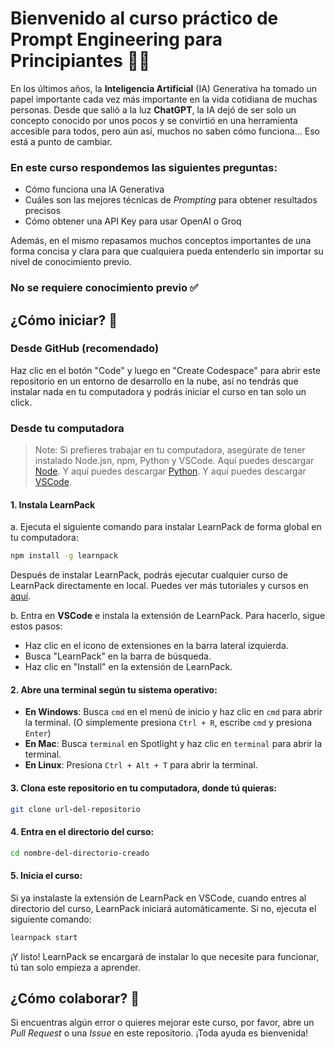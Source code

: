 # Bienvenido al curso práctico de Prompt Engineering para Principiantes 🤖🧾
En los últimos años, la **Inteligencia Artificial** (IA) Generativa ha tomado un papel importante cada vez más importante en la vida cotidiana de muchas personas. Desde que salió a la luz **ChatGPT**, la IA dejó de ser solo un concepto conocido por unos pocos y se convirtió en una herramienta accesible para todos, pero aún así, muchos no saben cómo funciona... Eso está a punto de cambiar.

### En este curso respondemos las siguientes preguntas:
- Cómo funciona una IA Generativa
- Cuáles son las mejores técnicas de *Prompting* para obtener resultados precisos
- Cómo obtener una API Key para usar OpenAI o Groq

Además, en el mismo repasamos muchos conceptos importantes de una forma concisa y clara para que cualquiera pueda entenderlo sin importar su nivel de conocimiento previo.

### No se requiere conocimiento previo ✅

## ¿Cómo iniciar?  🚀
### **Desde GitHub** (recomendado)
Haz clic en el botón "Code" y luego en "Create Codespace" para abrir este repositorio en un entorno de desarrollo en la nube, así no tendrás que instalar nada en tu computadora y podrás iniciar el curso en tan solo un click.

### **Desde tu computadora**
> Note: Si prefieres trabajar en tu computadora, asegúrate de tener instalado Node.jsn, npm, Python y VSCode. Aquí puedes descargar [Node](https://nodejs.org/). Y aquí puedes descargar [Python](https://www.python.org/). Y aquí puedes descargar [VSCode](https://code.visualstudio.com/).

#### 1. Instala LearnPack
a. Ejecuta el siguiente comando para instalar LearnPack de forma global en tu computadora:
```bash
npm install -g learnpack
```
Después de instalar LearnPack, podrás ejecutar cualquier curso de LearnPack directamente en local. Puedes ver más tutoriales y cursos en [aquí](https://4geeks.com/interactive-exercises).

b. Entra en **VSCode** e instala la extensión de LearnPack. Para hacerlo, sigue estos pasos:
- Haz clic en el icono de extensiones en la barra lateral izquierda.
- Busca "LearnPack" en la barra de búsqueda.
- Haz clic en "Install" en la extensión de LearnPack.


#### 2. Abre una terminal según tu sistema operativo:
- **En Windows**: Busca `cmd` en el menú de inicio y haz clic en `cmd` para abrir la terminal. (O simplemente presiona `Ctrl + R`, escribe `cmd` y presiona `Enter`)
- **En Mac**: Busca `terminal` en Spotlight y haz clic en `terminal` para abrir la terminal.
- **En Linux**: Presiona `Ctrl + Alt + T` para abrir la terminal.

#### 3. Clona este repositorio en tu computadora, donde tú quieras:
```bash
git clone url-del-repositorio
```

#### 4. Entra en el directorio del curso:
```bash
cd nombre-del-directorio-creado 
```

#### 5. Inicia el curso:
Si ya instalaste la extensión de LearnPack en VSCode, cuando entres al directorio del curso, LearnPack iniciará automáticamente. Si no, ejecuta el siguiente comando:

```bash
learnpack start
```
¡Y listo! LearnPack se encargará de instalar lo que necesite para funcionar, tú tan solo empieza a aprender.


## ¿Cómo colaborar? 🤝
Si encuentras algún error o quieres mejorar este curso, por favor, abre un *Pull Request* o una *Issue* en este repositorio. ¡Toda ayuda es bienvenida!

